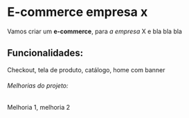 # E-commerce empresa x

Vamos criar um **e-commerce**, para *a empresa* X e bla bla bla

## Funcionalidades:

Checkout, tela de produto, catálogo, home com banner

###### Melhorias do projeto:

Melhoria 1, melhoria 2
